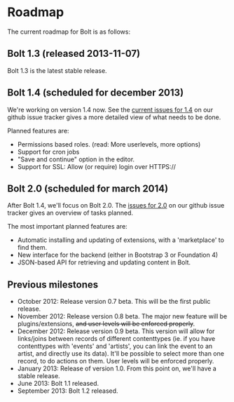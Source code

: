 Roadmap
=======

The current roadmap for Bolt is as follows:

Bolt 1.3 (released 2013-11-07)
------------------------------
Bolt 1.3 is the latest stable release. 

Bolt 1.4 (scheduled for december 2013)
--------------------------------------
We're working on version 1.4 now. See the [current issues for 1.4](https://github.com/bolt/bolt/issues?milestone=13) on our github issue tracker gives a more detailed view of what needs to be done. 

Planned features are:

 - Permissions based roles. (read: More userlevels, more options)
 - Support for cron jobs
 - "Save and continue" option in the editor.
 - Support for SSL: Allow (or require) login over HTTPS://


Bolt 2.0 (scheduled for march 2014)
-----------------------------------
After Bolt 1.4, we'll focus on Bolt 2.0. The [issues for 2.0](https://github.com/bolt/bolt/issues?milestone=13) on our github issue tracker gives an overview of tasks planned.

The most important planned features are:

 - Automatic installing and updating of extensions, with a 'marketplace' to find them.
 - New interface for the backend (either in Bootstrap 3 or Foundation 4)
 - JSON-based API for retrieving and updating content in Bolt.


Previous milestones
-------------------

  - October 2012: Release version 0.7 beta. This will be the first public release.
  - November 2012: Release version 0.8 beta. The major new feature will be plugins/extensions, <del>and user levels will be enforced properly</del>.
  - December 2012: Release version 0.9 beta. This version will allow for links/joins between records of different
    contenttypes (ie. if you have contenttypes with 'events' and 'artists', you can link the event to an artist, and
    directly use its data). It'll be possible to select more than one record, to do actions on them. User levels will be enforced properly. 
  - January 2013: Release of version 1.0. From this point on, we'll have a stable release.
  - June 2013: Bolt 1.1 released.
  - September 2013: Bolt 1.2 released.

